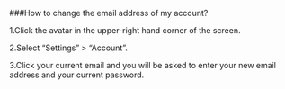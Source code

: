 ###How to change the email address of my account?

1.Click the avatar in the upper-right hand corner of the screen. 

2.Select “Settings” > “Account”.

3.Click your current email and you will be asked to enter your new email address and your current password.
